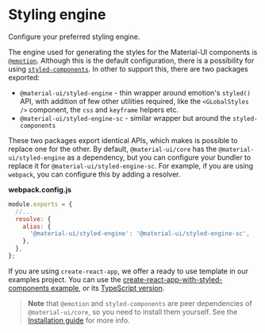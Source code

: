 # Styling engine

<p class="description">Configure your preferred styling engine.</p>

The engine used for generating the styles for the Material-UI components is [`@emotion`](https://github.com/emotion-js/emotion). Although this is the default configuration, there is a possibility for using [`styled-components`](https://github.com/styled-components/styled-components). In other to support this, there are two packages exported:

- `@material-ui/styled-engine` - thin wrapper around emotion's `styled()` API, with addition of few other utilities required, like the `<GLobalStyles />` component, the `css` and `keyframe` helpers etc.
- `@material-ui/styled-engine-sc` - similar wrapper but around the `styled-components`

These two packages export identical APIs, which makes is possible to replace one for the other. By default, `@material-ui/core` has the `@material-ui/styled-engine` as a dependency, but you can configure your bundler to replace it for `@material-ui/styled-engine-sc`. For example, if you are using `webpack`, you can configure this by adding a resolver.

**webpack.config.js**

```js
module.exports = {
  //...
  resolve: {
    alias: {
      '@material-ui/styled-engine': '@material-ui/styled-engine-sc',
    },
  },
};
```

If you are using `create-react-app`, we offer a ready to use template in our examples project. You can use the [create-react-app-with-styled-components example](https://github.com/mui-org/material-ui/tree/next/examples/create-react-app-with-styled-components), or its [TypeScript version](https://github.com/mui-org/material-ui/tree/next/examples/create-react-app-with-styled-components-typescript).

> **Note** that `@emotion` and `styled-components` are peer dependencies of `@material-ui/core`, so you need to install them yourself. See the [Installation guide](/getting-started/installation/) for more info.
